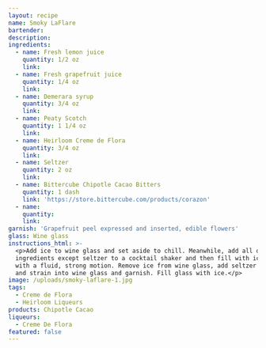 ```yaml
---
layout: recipe
name: Smoky LaFlare
bartender:
description:
ingredients:
  - name: Fresh lemon juice
    quantity: 1/2 oz
    link:
  - name: Fresh grapefruit juice
    quantity: 1/4 oz
    link:
  - name: Demerara syrup
    quantity: 3/4 oz
    link:
  - name: Peaty Scotch
    quantity: 1 1/4 oz
    link:
  - name: Heirloom Creme de Flora
    quantity: 3/4 oz
    link:
  - name: Seltzer
    quantity: 2 oz
    link:
  - name: Bittercube Chipotle Cacao Bitters
    quantity: 1 dash
    link: 'https://store.bittercube.com/products/corazon'
  - name:
    quantity:
    link:
garnish: 'Grapefruit peel expressed and inserted, edible flowers'
glass: Wine glass
instructions_html: >-
  <p>Add ice to wine glass and set aside to chill. Meanwhile, add all of the
  ingredients except seltzer to a cocktail shaker and then fill with ice. Shake
  with a fluid, strong motion. Remove ice from wine glass, add seltzer to shaker
  and strain into wine glass and garnish. Fill glass with ice.</p>
image: /uploads/smoky-laflare-1.jpg
tags:
  - Creme de Flora
  - Heirloom Liqueurs
products: Chipotle Cacao
liqueurs:
  - Creme De Flora
featured: false
---
```



